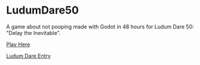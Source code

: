 # LudumDare50

A game about not pooping made with Godot in 48 hours for Ludum Dare 50: "Delay the Inevitable".

[Play Here](https://zachisagardner.itch.io/did-i-just-poop)

[Ludum Dare Entry](https://ldjam.com/events/ludum-dare/50/did-i-just-poop-myself-by-the-produce-section)
